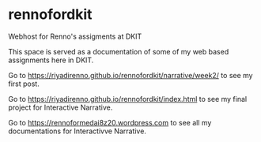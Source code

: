 # rennofordkit
Webhost for Renno's assigments at DKIT

This space is served as a documentation of some of my web based assignments here in DKIT.

Go to https://riyadirenno.github.io/rennofordkit/narrative/week2/ to see my first post.

Go to https://riyadirenno.github.io/rennofordkit/index.html to see my final project for Interactive Narrative.

Go to https://rennoformedai8z20.wordpress.com to see all my documentations for Interactivve Narrative.
